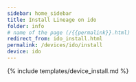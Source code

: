 ```yaml
---
sidebar: home_sidebar
title: Install Lineage on ido
folder: info
# name of the page (/{{permalink}}.html)
redirect_from: ido_install.html
permalink: /devices/ido/install
device: ido
---
```

{% include templates/device_install.md %}
